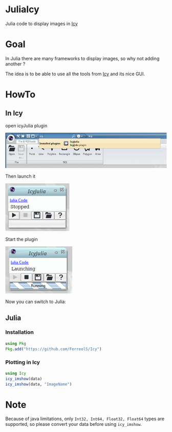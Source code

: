 # JuliaIcy
Julia code to display images in [Icy](http://icy.bioimageanalysis.org/)

# Goal
In Julia there are many frameworks to display images, so why not adding another ? 

The idea is to be able to use all the tools from [Icy](http://icy.bioimageanalysis.org/) and its nice GUI.

# HowTo
## In Icy

open icyJulia plugin

![Alt text](tutoIcyJulia1.jpg?raw=true "Choosing")

Then launch it

![Alt text](tutoIcyJulia2.jpg?raw=true "Opened")

Start the plugin

![Alt text](tutoIcyJulia3.jpg?raw=true "Running")

Now you can switch to Julia:

## Julia

### Installation
``` julia
using Pkg
Pkg.add("https://github.com/FerreolS/Icy")
```

### Plotting in Icy
``` julia
using Icy
icy_imshow(data)
icy_imshow(data, "ImageName")
```

# Note

Because of java limitations, only `Int32, Int64, Float32, Float64` types are supported, so please convert your data before using `icy_imshow`.
